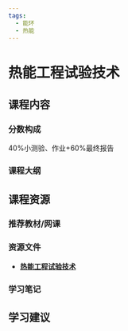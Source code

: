 ```yaml
---
tags:
  - 能环
  - 热能
---
```


# 热能工程试验技术

## 课程内容

### 分数构成

40%小测验、作业+60%最终报告

### 课程大纲



## 课程资源

### 推荐教材/网课

### 资源文件

- [**热能工程试验技术**](https://pan.baidu.com/s/1xql8egV_eemeOw5J2K91Jw?pwd=9e5w)

### 学习笔记

## 学习建议








